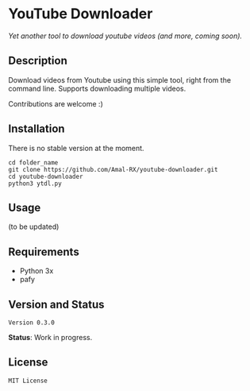 # YouTube Downloader

_Yet another tool to download youtube videos (and more, coming soon)._
 
## Description

Download videos from Youtube using this simple tool, right from the command line. Supports downloading multiple videos.

Contributions are welcome :)


## Installation
There is no stable version at the moment.
```
cd folder_name
git clone https://github.com/Amal-RX/youtube-downloader.git
cd youtube-downloader
python3 ytdl.py
```

## Usage
(to be updated)


## Requirements
* Python 3x
* pafy

## Version and Status

`Version 0.3.0`

**Status**: Work in progress.


## License
`MIT License`

